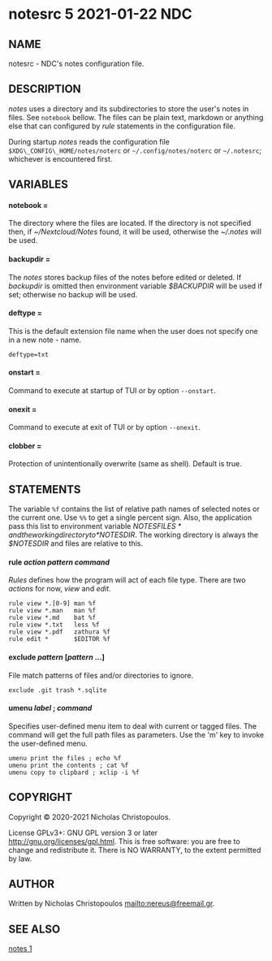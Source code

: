 # notesrc 5 2021-01-22 NDC
## NAME
notesrc - NDC's notes configuration file.

## DESCRIPTION
*notes* uses a directory and its subdirectories to store the user's notes in files.
See `notebook` bellow.
The files can be plain text, markdown or anything else that
can configured by *rule* statements in the configuration file.

During startup *notes* reads the configuration file
`$XDG\_CONFIG\_HOME/notes/noterc` or `~/.config/notes/noterc` or `~/.notesrc`;
whichever is encountered first.

## VARIABLES

#### notebook = <directory>
The directory where the files are located.
If the directory is not specified then,
if *~/Nextcloud/Notes* found, it will
be used, otherwise the *~/.notes* will be used.

#### backupdir = <directory>
The *notes* stores backup files of the notes before edited or deleted.
If *backupdir* is omitted then environment variable *$BACKUPDIR* will be used if set;
otherwise no backup will be used.

#### deftype = <extension>
This is the default extension file name when the user does not specify one in a new
note - name.

```
deftype=txt
```

#### onstart = <command-line>
Command to execute at startup of TUI or by option `--onstart`.

#### onexit = <command-line>
Command to execute at exit of TUI or by option `--onexit`.

#### clobber = <boolean>
Protection of unintentionally overwrite (same as shell).
Default is true.

## STATEMENTS
The variable `%f` contains the list of relative path names of selected notes or the
current one. Use `%%` to get a single percent sign. Also, the application pass
this list to environment variable *$NOTESFILES* and the working directory to
*$NOTESDIR*. The working directory is always the *$NOTESDIR* and files are
relative to this.

#### rule *action* *pattern* *command*
*Rules* defines how the program will act of each file type.
There are two *actions* for now, *view* and *edit*.

```
rule view *.[0-9] man %f
rule view *.man   man %f
rule view *.md    bat %f
rule view *.txt   less %f
rule view *.pdf   zathura %f
rule edit *       $EDITOR %f
```

#### exclude *pattern* [*pattern* ...]
File match patterns of files and/or directories to ignore.

```
exclude .git trash *.sqlite
```

#### umenu *label* ; *command*
Specifies user-defined menu item to deal with current or tagged files.
The command will get the full path files as parameters.
Use the 'm' key to invoke the user-defined menu.

```
umenu print the files ; echo %f
umenu print the contents ; cat %f
umenu copy to clipbard ; xclip -i %f
```

## COPYRIGHT
Copyright © 2020-2021 Nicholas Christopoulos.

License GPLv3+: GNU GPL version 3 or later <http://gnu.org/licenses/gpl.html>.
This is free software: you are free to change and redistribute it.
There is NO WARRANTY, to the extent permitted by law.

## AUTHOR
Written by Nicholas Christopoulos <mailto:nereus@freemail.gr>.

## SEE ALSO
[notes 1](man)

